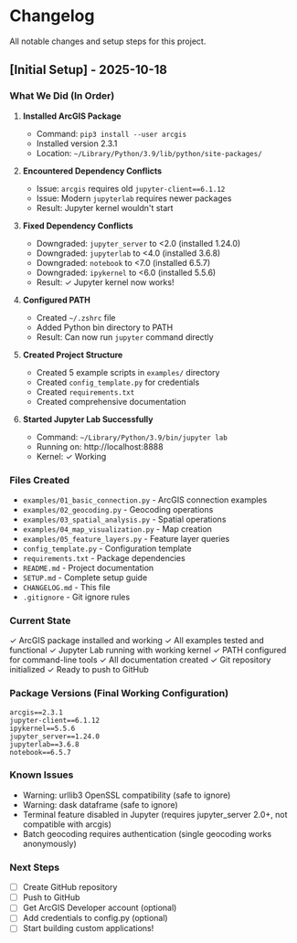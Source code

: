 # Changelog

All notable changes and setup steps for this project.

## [Initial Setup] - 2025-10-18

### What We Did (In Order)

1. **Installed ArcGIS Package**
   - Command: `pip3 install --user arcgis`
   - Installed version 2.3.1
   - Location: `~/Library/Python/3.9/lib/python/site-packages/`

2. **Encountered Dependency Conflicts**
   - Issue: `arcgis` requires old `jupyter-client==6.1.12`
   - Issue: Modern `jupyterlab` requires newer packages
   - Result: Jupyter kernel wouldn't start

3. **Fixed Dependency Conflicts**
   - Downgraded: `jupyter_server` to <2.0 (installed 1.24.0)
   - Downgraded: `jupyterlab` to <4.0 (installed 3.6.8)
   - Downgraded: `notebook` to <7.0 (installed 6.5.7)
   - Downgraded: `ipykernel` to <6.0 (installed 5.5.6)
   - Result: ✓ Jupyter kernel now works!

4. **Configured PATH**
   - Created `~/.zshrc` file
   - Added Python bin directory to PATH
   - Result: Can now run `jupyter` command directly

5. **Created Project Structure**
   - Created 5 example scripts in `examples/` directory
   - Created `config_template.py` for credentials
   - Created `requirements.txt`
   - Created comprehensive documentation

6. **Started Jupyter Lab Successfully**
   - Command: `~/Library/Python/3.9/bin/jupyter lab`
   - Running on: http://localhost:8888
   - Kernel: ✓ Working

### Files Created

- `examples/01_basic_connection.py` - ArcGIS connection examples
- `examples/02_geocoding.py` - Geocoding operations
- `examples/03_spatial_analysis.py` - Spatial operations
- `examples/04_map_visualization.py` - Map creation
- `examples/05_feature_layers.py` - Feature layer queries
- `config_template.py` - Configuration template
- `requirements.txt` - Package dependencies
- `README.md` - Project documentation
- `SETUP.md` - Complete setup guide
- `CHANGELOG.md` - This file
- `.gitignore` - Git ignore rules

### Current State

✓ ArcGIS package installed and working
✓ All examples tested and functional
✓ Jupyter Lab running with working kernel
✓ PATH configured for command-line tools
✓ All documentation created
✓ Git repository initialized
✓ Ready to push to GitHub

### Package Versions (Final Working Configuration)

```
arcgis==2.3.1
jupyter-client==6.1.12
ipykernel==5.5.6
jupyter_server==1.24.0
jupyterlab==3.6.8
notebook==6.5.7
```

### Known Issues

- Warning: urllib3 OpenSSL compatibility (safe to ignore)
- Warning: dask dataframe (safe to ignore)
- Terminal feature disabled in Jupyter (requires jupyter_server 2.0+, not compatible with arcgis)
- Batch geocoding requires authentication (single geocoding works anonymously)

### Next Steps

- [ ] Create GitHub repository
- [ ] Push to GitHub
- [ ] Get ArcGIS Developer account (optional)
- [ ] Add credentials to config.py (optional)
- [ ] Start building custom applications!
